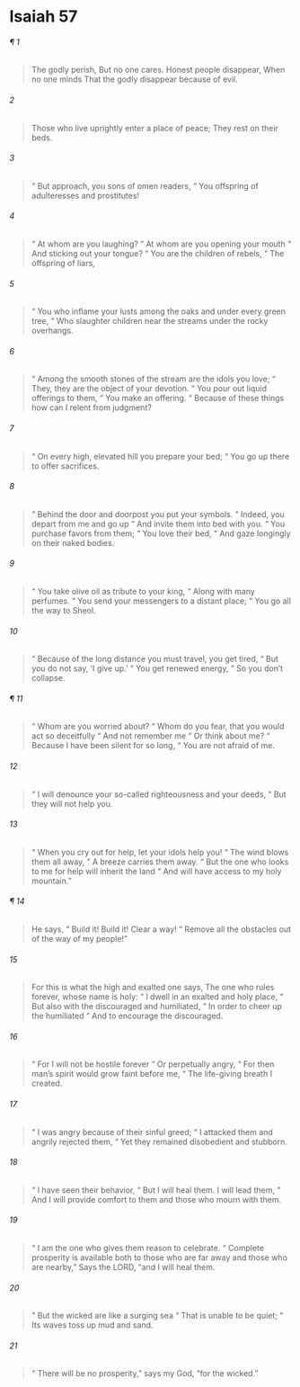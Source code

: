 # Isaiah 57
###### ¶ 1
> The godly perish,
> But no one cares.
> Honest people disappear,
> When no one minds
> That the godly disappear because of evil.
###### 2
> Those who live uprightly enter a place of peace;
> They rest on their beds.
###### 3
>  “ But approach, you sons of omen readers,
>  “ You offspring of adulteresses and prostitutes!
###### 4
>  “ At whom are you laughing?
>  “ At whom are you opening your mouth
>  “ And sticking out your tongue?
>  “ You are the children of rebels,
>  “ The offspring of liars,
###### 5
>  “ You who inflame your lusts among the oaks and under every green tree,
>  “ Who slaughter children near the streams under the rocky overhangs.
###### 6
>  “ Among the smooth stones of the stream are the idols you love;
>  “ They, they are the object of your devotion.
>  “ You pour out liquid offerings to them,
>  “ You make an offering.
>  “ Because of these things how can I relent from judgment?
###### 7
>  “ On every high, elevated hill you prepare your bed;
>  “ You go up there to offer sacrifices.
###### 8
>  “ Behind the door and doorpost you put your symbols.
>  “ Indeed, you depart from me and go up
>  “ And invite them into bed with you.
>  “ You purchase favors from them;
>  “ You love their bed,
>  “ And gaze longingly on their naked bodies.
###### 9
>  “ You take olive oil as tribute to your king,
>  “ Along with many perfumes.
>  “ You send your messengers to a distant place;
>  “ You go all the way to Sheol.
###### 10
>  “ Because of the long distance you must travel, you get tired,
>  “ But you do not say, ‘I give up.’
>  “ You get renewed energy,
>  “ So you don’t collapse.
###### ¶ 11
>  “ Whom are you worried about?
>  “ Whom do you fear, that you would act so deceitfully
>  “ And not remember me
>  “ Or think about me?
>  “ Because I have been silent for so long,
>  “ You are not afraid of me.
###### 12
>  “ I will denounce your so-called righteousness and your deeds,
>  “ But they will not help you.
###### 13
>  “ When you cry out for help, let your idols help you!
>  “ The wind blows them all away,
>  “ A breeze carries them away.
>  “ But the one who looks to me for help will inherit the land
>  “ And will have access to my holy mountain.”
###### ¶ 14
> He says,
>  “ Build it! Build it! Clear a way!
>  “ Remove all the obstacles out of the way of my people!”
###### 15
> For this is what the high and exalted one says,
> The one who rules forever, whose name is holy:
>  “ I dwell in an exalted and holy place,
>  “ But also with the discouraged and humiliated,
>  “ In order to cheer up the humiliated
>  “ And to encourage the discouraged.
###### 16
>  “ For I will not be hostile forever
>  “ Or perpetually angry,
>  “ For then man’s spirit would grow faint before me,
>  “ The life-giving breath I created.
###### 17
>  “ I was angry because of their sinful greed;
>  “ I attacked them and angrily rejected them,
>  “ Yet they remained disobedient and stubborn.
###### 18
>  “ I have seen their behavior,
>  “ But I will heal them. I will lead them,
>  “ And I will provide comfort to them and those who mourn with them.
###### 19
>  “ I am the one who gives them reason to celebrate.
>  “ Complete prosperity is available both to those who are far away and those who are nearby,”
> Says the LORD, “and I will heal them.
###### 20
>  “ But the wicked are like a surging sea
>  “ That is unable to be quiet;
>  “ Its waves toss up mud and sand.
###### 21
>  “ There will be no prosperity,” says my God, “for the wicked.”
